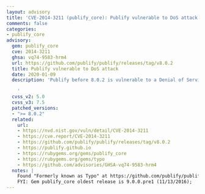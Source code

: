 ```yaml
---
layout: advisory
title: 'CVE-2014-3211 (publify_core): Publify vulnerable to DoS attack'
comments: false
categories:
- publify_core
advisory:
  gem: publify_core
  cve: 2014-3211
  ghsa: vq74-9583-hrm4
  url: https://github.com/publify/publify/releases/tag/v8.0.2
  title: Publify vulnerable to DoS attack
  date: 2020-01-09
  description: 'Publify before 8.0.2 is vulnerable to a Denial of Service attack

    '
  cvss_v2: 5.0
  cvss_v3: 7.5
  patched_versions:
  - ">= 8.0.2"
  related:
    url:
    - https://nvd.nist.gov/vuln/detail/CVE-2014-3211
    - https://cve.report/CVE-2014-3211
    - https://github.com/publify/publify/releases/tag/v8.0.2
    - https://publify.github.io
    - https://rubygems.org/gems/publify_core
    - https://rubygems.org/gems/typo
    - https://github.com/advisories/GHSA-vq74-9583-hrm4
  notes: |
    Found "Formerly known as Typo" at https://github.com/publify/publify
    FYI: Gem publify_core oldest release is 9.0.0.pre1 (11/13/2016);
---
```

